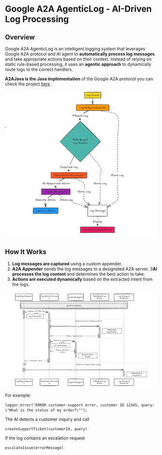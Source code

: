 # **Google A2A AgenticLog - AI-Driven Log Processing**

## **Overview**
Google A2A AgenticLog is an intelligent logging system that leverages Google A2A protocol and AI agent to **automatically process log messages** and take appropriate actions based on their context. Instead of relying on static rule-based processing, it uses an **agentic approach** to dynamically route logs to the correct handlers.    

**A2AJava is the Java implementation** of the Google A2A protocol you can check the project [here](https://github.com/vishalmysore/a2ajava) . 

<img src="logs2.png" alt="Build Logs"></img>
## **How It Works**
1. **Log messages are captured** using a custom appender.
2. **A2A Appender** sends the log messages to a designated A2A server.
3**AI processes the log content** and determines the best action to take.
4. **Actions are executed dynamically** based on the extracted intent from the logs.

<img src="logs1.png" alt="Build Logs"></img>

For example:

``` logger.error("ERROR customer-support error, customer ID 12345, query: \"What is the status of my order?\""); ```

The AI detects a customer inquiry and call

``` createSupportTicket(customerId, query) ```

If the log contains an escalation request

``` escalateIssue(errorMessage) ```